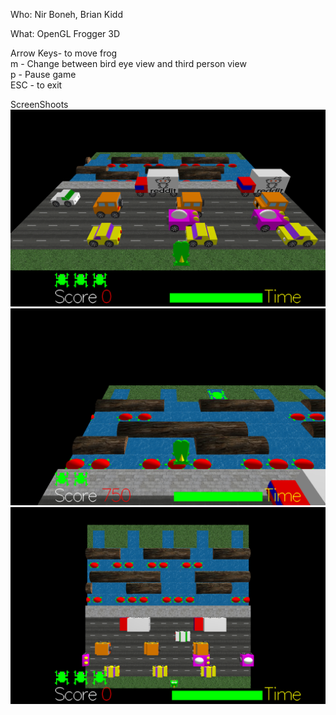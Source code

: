 Who: Nir Boneh, Brian Kidd <br />

What: OpenGL Frogger 3D <br />

Arrow Keys- to move frog <br />
m - Change between bird eye view and third person view <br />
p - Pause game <br />
ESC - to exit <br />

ScreenShoots <br />
![Alt Text](/ScreenShots/ScreenShot.png)
![Alt Text](/ScreenShots/ScreenShot2.png)
![Alt Text](/ScreenShots/ScreenShot3.png)

